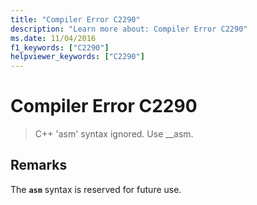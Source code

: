 ```yaml
---
title: "Compiler Error C2290"
description: "Learn more about: Compiler Error C2290"
ms.date: 11/04/2016
f1_keywords: ["C2290"]
helpviewer_keywords: ["C2290"]
---
```

# Compiler Error C2290

> C++ 'asm' syntax ignored. Use __asm.

## Remarks

The **`asm`** syntax is reserved for future use.
